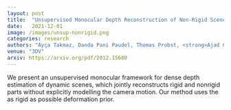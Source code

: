 ```yaml
---
layout: post
title:  "Unsupervised Monocular Depth Reconstruction of Non-Rigid Scenes"
date:   2021-12-01
image: /images/unsup-nonrigid.png
categories: research
authors: "Ayça Takmaz, Danda Pani Paudel, Thomas Probst, <strong>Ajad Chhatkuli</strong>, Martin R Oswald, Luc Van Gool"
venue: "3DV"
arxiv: https://arxiv.org/pdf/2012.15680
---
```


We present an unsupervised monocular framework for dense depth estimation of
dynamic scenes, which jointly reconstructs rigid and nonrigid parts without explicitly modelling the camera motion. Our method uses the as rigid as possible deformation prior.
